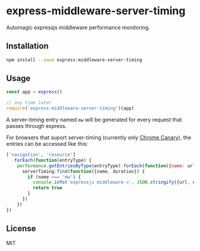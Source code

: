 # express-middleware-server-timing

Automagic expressjs middleware performance monitoring.

## Installation

```sh
npm install --save express-middleware-server-timing
```

## Usage

```js
const app = express()

// any time later
require('express-middleware-server-timing')(app)
```

A server-timing entry named `mw` will be generated for every request that passes through express. 

For browsers that suport server-timing (currently only [Chrome Canary](https://www.google.com/chrome/browser/canary.html)), the entries can be accessed like this:
```javascript
['navigation', 'resource']
  .forEach(function(entryType) {
    performance.getEntriesByType(entryType).forEach(function({name: url, serverTiming}) {
      serverTiming.find(function({name, duration}) {
        if (name === 'mw') {
          console.info('expressjs middleware =', JSON.stringify({url, entryType, duration}, null, 2))
          return true
        }
      })
    })
})
```

## License

MIT

